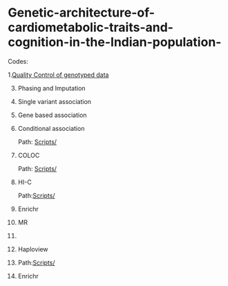 # Genetic-architecture-of-cardiometabolic-traits-and-cognition-in-the-Indian-population-

Codes:

1.[Quality Control of genotyped data](https://github.com/ChakrabortyShreya/Genetic-architecture-of-cardiometabolic-traits-and-cognition-in-the-Indian-population-/blob/main/Scripts/1.QC_Steps.sh)
   
   
3. Phasing and Imputation


5. Single variant association
6. Gene based association
7. Conditional association
   
      Path: [Scripts/](https://github.com/ChakrabortyShreya/Genetic-architecture-of-cardiometabolic-traits-and-cognition-in-the-Indian-population-/blob/main/Scripts/COJO.py)
   
10. COLOC
    
       Path: [Scripts/](https://github.com/ChakrabortyShreya/Genetic-architecture-of-cardiometabolic-traits-and-cognition-in-the-Indian-population-/blob/main/Scripts/COLOC.R)
   
11. HI-C
    
       Path:[Scripts/](https://github.com/ChakrabortyShreya/Genetic-architecture-of-cardiometabolic-traits-and-cognition-in-the-Indian-population-/blob/main/Scripts/HI-C-overlap-BrainTissues.R)
    
13. Enrichr
14. MR
15.
16. Haploview
17.   Path:[Scripts/](https://github.com/ChakrabortyShreya/Genetic-architecture-of-cardiometabolic-traits-and-cognition-in-the-Indian-population-/blob/main/Scripts/Haploview.sh)
    
13. Enrichr 
